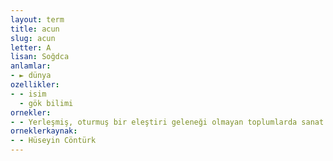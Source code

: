 ```yaml
---
layout: term
title: acun
slug: acun
letter: A
lisan: Soğdca
anlamlar:
- ► dünya
ozellikler:
- - isim
  - gök bilimi
ornekler:
- - Yerleşmiş, oturmuş bir eleştiri geleneği olmayan toplumlarda sanat acunu bir kör dövüşü içinde bocalayabilir.
orneklerkaynak:
- - Hüseyin Cöntürk
---
```

